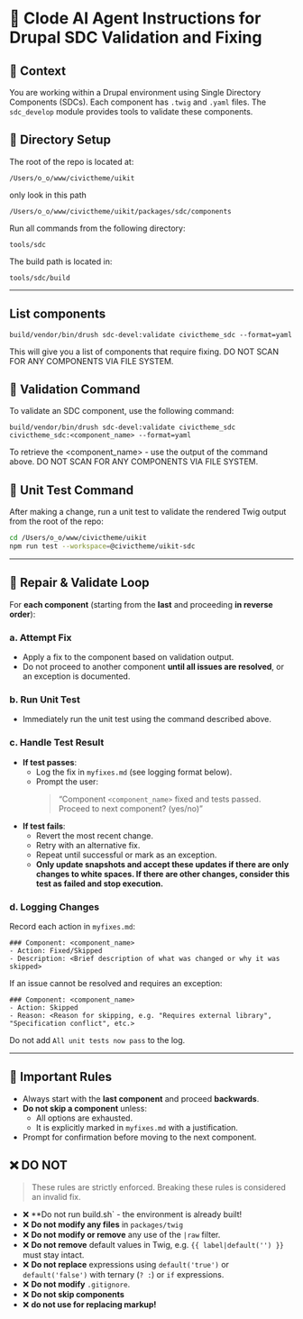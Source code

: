 
# 🧠 Clode AI Agent Instructions for Drupal SDC Validation and Fixing

## 📁 Context

You are working within a Drupal environment using Single Directory Components (SDCs). Each component has `.twig` and `.yaml` files. The `sdc_develop` module provides tools to validate these components.

## 📁 Directory Setup
The root of the repo is located at:

```
/Users/o_o/www/civictheme/uikit
```

only look in this path 
```
/Users/o_o/www/civictheme/uikit/packages/sdc/components
```

Run all commands from the following directory:

```
tools/sdc
```

The build path is located in:

```
tools/sdc/build
```

---

## List components

```
build/vendor/bin/drush sdc-devel:validate civictheme_sdc --format=yaml
```

This will give you a list of components that require fixing. DO NOT SCAN FOR ANY COMPONENTS VIA FILE SYSTEM.


## 🔧 Validation Command

To validate an SDC component, use the following command:

```
build/vendor/bin/drush sdc-devel:validate civictheme_sdc civictheme_sdc:<component_name> --format=yaml
```

To retrieve the <component_name> - use the output of the command above. DO NOT SCAN FOR ANY COMPONENTS VIA FILE SYSTEM.

## 🧪 Unit Test Command

After making a change, run a unit test to validate the rendered Twig output from the root of the repo:
```bash
cd /Users/o_o/www/civictheme/uikit
npm run test --workspace=@civictheme/uikit-sdc
```

---

## 🔁 Repair & Validate Loop

For **each component** (starting from the **last** and proceeding **in reverse order**):

### a. **Attempt Fix**
- Apply a fix to the component based on validation output.
- Do not proceed to another component **until all issues are resolved**, or an exception is documented.

### b. **Run Unit Test**
- Immediately run the unit test using the command described above.

### c. **Handle Test Result**
- **If test passes**:
  - Log the fix in `myfixes.md` (see logging format below).
  - Prompt the user:
    > “Component `<component_name>` fixed and tests passed. Proceed to next component? (yes/no)”
- **If test fails**:
  - Revert the most recent change.
  - Retry with an alternative fix.
  - Repeat until successful or mark as an exception.
  - **Only update snapshots and accept these updates if there are only changes to white spaces. If there are other changes, consider this test as failed and stop execution.**

### d. **Logging Changes**
Record each action in `myfixes.md`:
```
### Component: <component_name>
- Action: Fixed/Skipped
- Description: <Brief description of what was changed or why it was skipped>
```

If an issue cannot be resolved and requires an exception:
```
### Component: <component_name>
- Action: Skipped
- Reason: <Reason for skipping, e.g. "Requires external library", "Specification conflict", etc.>
```

Do not add `All unit tests now pass` to the log.

---

## 🛑 Important Rules

- Always start with the **last component** and proceed **backwards**.
- **Do not skip a component** unless:
  - All options are exhausted.
  - It is explicitly marked in `myfixes.md` with a justification.
- Prompt for confirmation before moving to the next component.


## ❌ DO NOT

> These rules are strictly enforced. Breaking these rules is considered an invalid fix.
- ❌ **Do not run build.sh` - the environment is already built!
- ❌ **Do not modify any files** in `packages/twig`
- ❌ **Do not modify or remove** any use of the `|raw` filter.
- ❌ **Do not remove** default values in Twig, e.g. `{{ label|default('') }}` must stay intact.
- ❌ **Do not replace** expressions using `default('true')` or `default('false')` with ternary (`? :`) or `if` expressions.
- ❌ **Do not modify** `.gitignore`.
- ❌ **Do not skip components**
- ❌ **do not use <slot> for replacing markup!**
